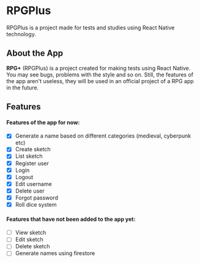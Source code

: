 # RPGPlus
RPGPlus is a project made for tests and studies using React Native technology.

## About the App
**RPG+** (RPGPlus) is a project created for making tests using React Native. You may see bugs, problems with the style and so on. Still, the features of the app aren't useless, they will be used in an official project of a RPG app in the future.

## Features
#### Features of the app for now:
- [x] Generate a name based on different categories (medieval, cyberpunk etc)
- [x] Create sketch
- [x] List sketch
- [x] Register user
- [x] Login
- [x] Logout
- [x] Edit username
- [x] Delete user
- [x] Forgot password
- [x] Roll dice system

#### Features that have not been added to the app yet:
- [ ] View sketch
- [ ] Edit sketch
- [ ] Delete sketch
- [ ] Generate names using firestore